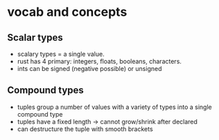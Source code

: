 # vocab and concepts

## Scalar types
- scalary types =  a single value.
- rust has 4 primary: integers, floats, booleans, characters.
- ints can be signed (negative possible) or unsigned

## Compound types
- tuples group a number of values with a variety of types into a single compound type
- tuples have a fixed length -> cannot grow/shrink after declared
- can destructure the tuple with smooth brackets